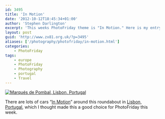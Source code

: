```yaml
---
id: 3495
title: 'In Motion'
date: '2012-10-12T18:45:34+01:00'
author: 'Stephen Darlington'
excerpt: 'This weeks PhotoFriday theme is "In Motion." Here is my entry.'
layout: post
guid: 'http://www.zx81.org.uk/?p=3495'
aliases: ['/photography/photofriday/in-motion.html']
categories:
    - PhotoFriday
tags:
    - europe
    - PhotoFriday
    - Photography
    - portugal
    - Travel
---
```


[![Marqués de Pombal, Lisbon, Portugal](https://i0.wp.com/farm5.staticflickr.com/4148/5175792309_7400471b22.jpg?resize=500%2C333)](http://www.flickr.com/photos/stephendarlington/5175792309/ "Marqués de Pombal, Lisbon, Portugal by stephendarlington, on Flickr")

There are lots of cars “[In Motion](http://www.photofriday.com/archives/challenge/001229.php)” around this roundabout in [Lisbon, Portugal](/travel/lisbon-portugal.html "Lisbon, Portugal"), which I thought made this a good choice for PhotoFriday this week.